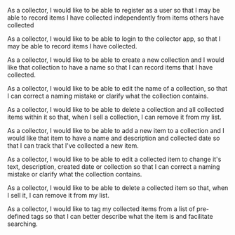 As a collector, I would like to be able to register as a user so that I may be able to record items I have collected independently from items others have collected

As a collector, I would like to be able to login to the collector app, so that I may be able to record items I have collected.

As a collector, I would like to be able to create a new collection and I would like that collection to have a name so that I can record items that I have collected.

As a collector, I would like to be able to edit the name of a collection, so that I can correct a naming mistake or clarify what the collection contains.

As a collector, I would like to be able to delete a collection and all collected items within it so that, when I sell a collection, I can remove it from my list.

As a collector, I would like to be able to add a new item to a collection and I would like that item to have a name and description and collected date so that I can track that I've collected a new item.

As a collector, I would like to be able to edit a collected item to change it's text, description, created date or collection so that I can correct a naming mistake or clarify what the collection contains.

As a collector, I would like to be able to delete a collected item so that, when I sell it, I can remove it from my list.

As a collector, I would like to tag my collected items from a list of pre-defined tags so that I can better describe what the item is and facilitate searching.
